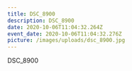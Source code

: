 ```yaml
---
title: DSC_8900
description: DSC_8900
date: 2020-10-06T11:04:32.264Z
event_date: 2020-10-06T11:04:32.276Z
picture: /images/uploads/dsc_8900.jpg
---
```

DSC_8900